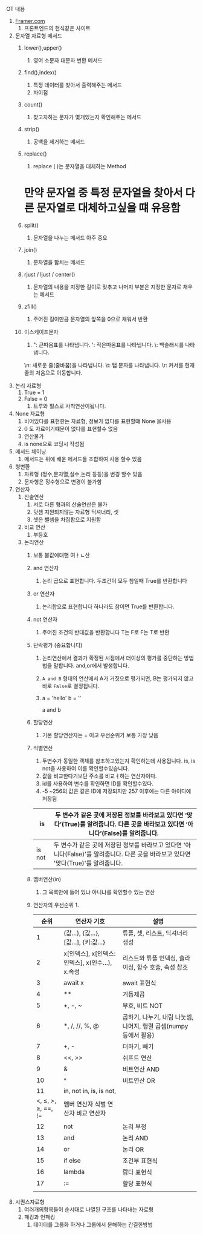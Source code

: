 OT 내용

1. [Framer.com](http://Framer.com) 
    1. 프론트엔드의 현식같은 사이트 
2. 문자열 자료형 메서드
    1. lower(),upper()
        1. 영어 소문자 대문자 변환 메서드
    2. find(),index()
        1. 특정 데이터를 찾아서 출력해주는 메서드
        2. 차이점
    3. count()
        1. 찾고자하는 문자가 몇개있는지 확인해주는 메서드
    4. strip()
        1. 공백을 제거하는 메서드
    5. replace()
        1. replace ( )는 문자열을 대체하는 Method
        # 만약 문자열 중 특정 문자열을 찾아서 다른 문자열로 대체하고싶을 떄 유용함
    6. split()
        1. 문자열을 나누는 메서드 아주 중요
    7. join()
        1. 문자열을 합치는 메서드
    8. rjust / ljust / center()
        1. 문자열의 내용을 지정한 길이로 맞추고 나머지 부분은 지정한 문자로 채우는 메서드
    9. zfill()
        1. 주어진 길이만큼 문자열의 앞쪽을 0으로 채워서 반환
    10. 이스케이프문자
        1. \": 큰따옴표를 나타냅니다.
        \': 작은따옴표를 나타냅니다.
        \\: 백슬래시를 나타냅니다.
        
        \n: 새로운 줄(줄바꿈)을 나타냅니다.
        \t: 탭 문자를 나타냅니다.
        \r: 커서를 현재 줄의 처음으로 이동합니다.
3. 논리 자료형
    1. True = 1 
    2. False = 0
        1. 트루와 펄스로 사칙연산이됩니다.
4. None 자료형
    1. 비어있다를 표현한는 자료형, 정보가 없다를 표현할떄 None 을사용
    2. 0 도 자료이기떄문이 없다를 표현할수 없음
    3. 연산불가
    4. is none으로 코딩시 작성됨
5. 메서드 체이닝
    1. 메서드는 위에 배운 메서드들 조합하여 사용 할수 있음
6. 형변환
    1. 자료형 (정수,문자열,실수,논리 등등)을 변경 할수 있음
    2. 문자형은 정수형으로 변경이 불가함
7. 연산자
    1. 산술연산
        1. 서로 다른 형과의 산술연산은 불가
        2. 덧셈 지원되지않는 자료형 딕셔너리, 셋
        3. 셋은 뺄셈을 차집합으로 지원함
    2. 비교 연산
        1. 부등호
    3. 논리연산
        1. 보통 불값에대핸 여ㅑㄴ산
        2. and 연산자
            1. 논리 곱으로 표현합니다. 두조건이 모두 참일때 True를 반환합니다
        3. or 연산자
            1. 논리합으로 표현합니다 하나라도 참이면 True를 반환합니다.
        4. not 연산자
            1. 주어진 조건의 반대값을 반환합니다 T는 F로 F는 T로 반환
        5. 단락평가 (중요합니다)
            1. 논리연산에서 결과가 확정된 시점에서 더이상의 평가를 중단하는 방법법을 말합니다. and,or에서 발생합니다.
            2. `A and B` 형태의 연산에서 A가 거짓으로 평가되면, B는 평가되지 않고 바로 `False`로 결정됩니다.
            3. a = 'hello'
            b = ''
            
                  a and b
            
        6. 할당연산
            1. 기본 할당연산자는 = 이고 우선순위가 보통 가장 낮음
        7. 식별연산
            1. 두변수가 동일한 객체를 참조하고있는지 확인하는데 사용됩니다.  is, is not을 사용하여 이를 확인할수있습니다.
            2. 값을 비교한다기보단 주소를 비교ㅕ하는 연산자이다.
            3. id를 사용하여 변수를 확인하면 ID를 확인할수있다.
            4. -5 ~256의 값은 같은 ID에 저장되지만 257 이후에는 다른 아이디에 저장됨
            
            | is | 두 변수가 같은 곳에 저장된 정보를 바라보고 있다면 ‘맞다’(True)를 알려줍니다. 다른 곳을 바라보고 있다면 ‘아니다’(False)를 알려줍니다. |
            | --- | --- |
            | is not | 두 변수가 같은 곳에 저장된 정보를 바라보고 있다면 '아니다(False)'를 알려줍니다. 다른 곳을 바라보고 있다면 '맞다(True)'를 알려줍니다. |
        8. 멤버연산(in)
            1. 그 목록안에 들어 있냐 아니냐를 확인할수 있는 연산
        9. 연산자의 우선순위
            1. 
            
            | 순위 | 연산자 기호 | 설명 |
            | --- | --- | --- |
            | 1 | (값…), {값…}, [값…], {키:값…} | 튜플, 셋, 리스트, 딕셔너리 생성 |
            | 2 | x[인덱스], x[인덱스:인덱스], x(인수…), x.속성 | 리스트와 튜플 인덱싱, 슬라이싱, 함수 호출, 속성 참조 |
            | 3 | await x | await 표현식 |
            | 4 | ** | 거듭제곱 |
            | 5 | +, -, ~ | 부호, 비트 NOT |
            | 6 | *, /, //, %, @ | 곱하기, 나누기, 내림 나눗셈, 나머지, 행렬 곱셈(numpy 등에서 활용) |
            | 7 | +, - | 더하기, 빼기 |
            | 8 | <<, >> | 쉬프트 연산 |
            | 9 | & | 비트연산 AND |
            | 10 | ^ | 비트연산 OR |
            | 11 | in, not in, is, is not, |  |
            | <, ≤, >, ≥, ==, != | 멤버 연산자 식별 연산자 비교 연산자 |  |
            | 12 | not | 논리 부정 |
            | 13 | and | 논리 AND |
            | 14 | or | 논리 OR |
            | 15 | if else | 조건부 표현식 |
            | 16 | lambda | 람다 표현식 |
            | 17 | := | 할당 표현식 |
            |  |  |  |
8. 시퀀스자료형
    1. 여러개의항목들이 순서대로 나열된 구조를 나타내는 자료형
    2. 패킹과 언패킹
        1. 데이터를 그룹화 하거나 그룹에서 분해하는 간결한방법